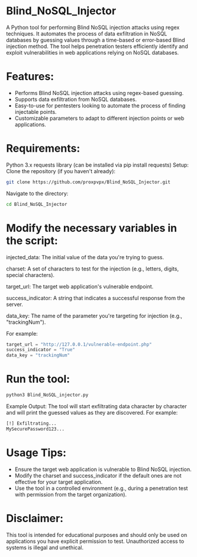 # Blind_NoSQL_Injector
A Python tool for performing Blind NoSQL injection attacks using regex techniques. It automates the process of data exfiltration in NoSQL databases by guessing values through a time-based or error-based Blind injection method. The tool helps penetration testers efficiently identify and exploit vulnerabilities in web applications relying on NoSQL databases.

# Features:
- Performs Blind NoSQL injection attacks using regex-based guessing.
- Supports data exfiltration from NoSQL databases.
- Easy-to-use for pentesters looking to automate the process of finding injectable points.
- Customizable parameters to adapt to different injection points or web applications.

# Requirements:
Python 3.x
requests library (can be installed via pip install requests)
Setup:
Clone the repository (if you haven't already):

```bash
git clone https://github.com/proxpvpx/Blind_NoSQL_Injector.git
```
Navigate to the directory:

```bash
cd Blind_NoSQL_Injector
```
# Modify the necessary variables in the script:

injected_data: The initial value of the data you're trying to guess.

charset: A set of characters to test for the injection (e.g., letters, digits, special characters).

target_url: The target web application's vulnerable endpoint.

success_indicator: A string that indicates a successful response from the server.

data_key: The name of the parameter you're targeting for injection (e.g., "trackingNum").

For example:

```python
target_url = "http://127.0.0.1/vulnerable-endpoint.php"
success_indicator = "True"
data_key = "trackingNum"
```
# Run the tool:

```bash
python3 Blind_NoSQL_injector.py
```
Example Output:
The tool will start exfiltrating data character by character and will print the guessed values as they are discovered. For example:

```bash
[!] Exfiltrating...
MySecurePassword123...
```

# Usage Tips:
- Ensure the target web application is vulnerable to Blind NoSQL injection.
- Modify the charset and success_indicator if the default ones are not effective for your target application.
- Use the tool in a controlled environment (e.g., during a penetration test with permission from the target organization).
# Disclaimer:
This tool is intended for educational purposes and should only be used on applications you have explicit permission to test. Unauthorized access to systems is illegal and unethical.
